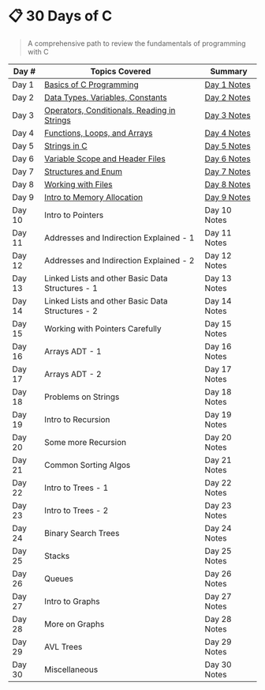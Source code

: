 # 📋 30 Days of C
> A comprehensive path to review the fundamentals of programming with C

| Day # |  Topics Covered| Summary|
|-------|---------------|-------|
| Day 1 | [Basics of C Programming](https://github.com/balapriyac/30-Days-of-C/tree/main/day-1)| [Day 1 Notes](https://github.com/balapriyac/30-Days-of-C/blob/main/day-1/day1-summary.md)|
| Day 2 | [Data Types, Variables, Constants](https://github.com/balapriyac/30-Days-of-C/tree/main/day-2)| [Day 2 Notes](https://github.com/balapriyac/30-Days-of-C/blob/main/day-2/day-2-summary.md)|
| Day 3 | [Operators, Conditionals, Reading in Strings](https://github.com/balapriyac/30-Days-of-C/tree/main/day-3)| [Day 3 Notes](https://github.com/balapriyac/30-Days-of-C/blob/main/day-3/day-3-summary.md)|
| Day 4 |[Functions, Loops, and Arrays](https://github.com/balapriyac/30-Days-of-C/tree/main/day-4) | [Day 4 Notes](https://github.com/balapriyac/30-Days-of-C/blob/main/day-4/day-4-summary.md)|
| Day 5 | [Strings in C](https://github.com/balapriyac/30-Days-of-C/tree/main/day-5) | [Day 5 Notes](https://github.com/balapriyac/30-Days-of-C/blob/main/day-5/day-5-summary.md)|
| Day 6 | [Variable Scope and Header Files](https://github.com/balapriyac/30-Days-of-C/tree/main/day-6)| [Day 6 Notes](https://github.com/balapriyac/30-Days-of-C/blob/main/day-6/day-6-summary.md)|
| Day 7 | [Structures and Enum](https://github.com/balapriyac/30-Days-of-C/tree/main/day-7) | [Day 7 Notes](https://github.com/balapriyac/30-Days-of-C/blob/main/day-7/day-7-summary.md)|
| Day 8 | [Working with Files](https://github.com/balapriyac/30-Days-of-C/tree/main/day-8) |[Day 8 Notes](https://github.com/balapriyac/30-Days-of-C/blob/main/day-8/day-8-summary.md)|
| Day 9 | [Intro to Memory Allocation](https://github.com/balapriyac/30-Days-of-C/tree/main/day-9)|[Day 9 Notes](https://github.com/balapriyac/30-Days-of-C/blob/main/day-9/day-9-summary.md)|
| Day 10 | Intro to Pointers|Day 10 Notes|
| Day 11 | Addresses and Indirection Explained - 1|Day 11 Notes|
| Day 12 | Addresses and Indirection Explained - 2|Day 12 Notes|
| Day 13 | Linked Lists and other Basic Data Structures - 1 |Day 13 Notes|
| Day 14 | Linked Lists and other Basic Data Structures - 2 |Day 14 Notes|
| Day 15 | Working with Pointers Carefully |Day 15 Notes|
| Day 16 | Arrays ADT - 1|Day 16 Notes|
| Day 17|  Arrays ADT - 2 |Day 17 Notes|
| Day 18 | Problems on Strings |Day 18 Notes|
| Day 19 | Intro to Recursion |Day 19 Notes|
| Day 20 | Some more Recursion|Day 20 Notes|
| Day 21 | Common Sorting Algos|Day 21 Notes|
| Day 22 | Intro to Trees - 1 |Day 22 Notes|
| Day 23 | Intro to Trees - 2|Day 23 Notes|
| Day 24 | Binary Search Trees|Day 24 Notes|
| Day 25 | Stacks|Day 25 Notes|
| Day 26 | Queues|Day 26 Notes|
| Day 27 | Intro to Graphs|Day 27 Notes|
| Day 28 | More on Graphs|Day 28 Notes|
| Day 29 | AVL Trees|Day 29 Notes|
| Day 30 |Miscellaneous|Day 30 Notes|


